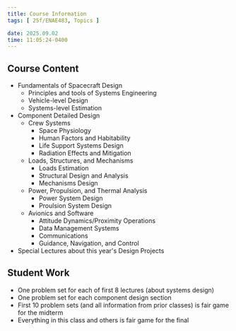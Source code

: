 ```yaml
---
title: Course Information
tags: [ 25f/ENAE483, Topics ]

date: 2025.09.02
time: 11:05:24-0400
---
```


## Course Content
- Fundamentals of Spacecraft Design
    - Principles and tools of Systems Engineering
    - Vehicle-level Design
    - Systems-level Estimation
- Component Detailed Design
    - Crew Systems
        - Space Physiology
        - Human Factors and Habitability
        - Life Support Systems Design
        - Radiation Effects and Mitigation
    - Loads, Structures, and Mechanisms
        - Loads Estimation
        - Structural Design and Analysis
        - Mechanisms Design
    - Power, Propulsion, and Thermal Analysis
        - Power System Design
        - Proulsion System Design
    - Avionics and Software
        - Attitude Dynamics/Proximity Operations
        - Data Management Systems
        - Communications
        - Guidance, Navigation, and Control
- Special Lectures about this year's Design Projects

## Student Work
- One problem set for each of first 8 lectures (about systems design)
- One problem set for each component design section
- First 10 problem sets (and all information from prior classes) is fair game for the midterm
- Everything in this class and others is fair game for the final
